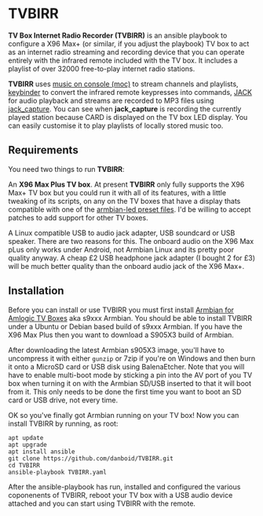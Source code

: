 # TVBIRR

**TV Box Internet Radio Recorder (TVBIRR)** is an ansible playbook to configure a X96 Max+ (or similar, if you adjust the playbook) TV box to act as an internet radio streaming and recording device that you can operate entirely with the infrared remote included with the TV box. It includes a playlist of over 32000 free-to-play internet radio stations.

**TVBIRR** uses [music on console (moc)](http://moc.daper.net/) to stream channels and playlists, [keybinder](https://github.com/elopez/keybinder.git) to convert the infrared remote keypresses into commands, [JACK](https://jackaudio.org/) for audio playback and streams are recorded to MP3 files using [jack_capture](https://github.com/kmatheussen/jack_capture). You can see when **jack_capture** is recording the currently played station because CARD is displayed on the TV box LED display. You can easily customise it to play playlists of locally stored music too.

## Requirements

You need two things to run **TVBIRR**:

An **X96 Max Plus TV box**. At present **TVBIRR** only fully supports the X96 Max+ TV box but you could run it with all of its features, with a little tweaking of its scripts, on any on the TV boxes that have a display thats compatible with one of the [armbian-led preset files](https://github.com/ophub/amlogic-s9xxx-armbian/blob/main/build-armbian/armbian-docs/led_screen_display_control.md). I'd be willing to accept patches to add support for other TV boxes.

A Linux compatible USB to audio jack adapter, USB soundcard or USB speaker. There are two reasons for this. The onboard audio on the X96 Max pLus only works under Android, not Armbian Linux and its pretty poor quality anyway. A cheap £2 USB headphone jack adapter (I bought 2 for £3) will be much better quality than the onboard audio jack of the X96 Max+.

## Installation

Before you can install or use TVBIRR you must first install [Armbian for Amlogic TV Boxes](https://github.com/ophub/amlogic-s9xxx-armbian) aka s9xxx Armbian. You should be able to install TVBIRR under a Ubuntu or Debian based build of s9xxx Armbian. If you have the X96 Max Plus then you want to download a S905X3 build of Armbian.

After downloading the latest Armbian s905X3 image, you'll have to uncompress it with either `gunzip` or 7zip if you're on Windows and then burn it onto a MicroSD card or USB disk using BalenaEtcher. Note that you will have to enable multi-boot mode by sticking a pin into the AV port of you TV box when turning it on with the Armbian SD/USB inserted to that it will boot from it. This only needs to be done the first time you want to boot an SD card or USB drive, not every time.

OK so you've finally got Armbian running on your TV box! Now you can install TVBIRR by running, as root:

```
apt update
apt upgrade
apt install ansible
git clone https://github.com/danboid/TVBIRR.git
cd TVBIRR
ansible-playbook TVBIRR.yaml
```

After the ansible-playbook has run, installed and configured the various coponenents of TVBIRR, reboot your TV box with a USB audio device attached and you can start using TVBIRR with the remote.

